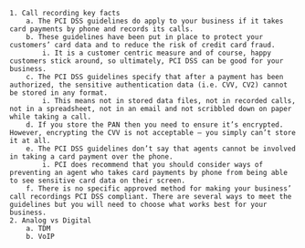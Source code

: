 	1. Call recording key facts
		a. The PCI DSS guidelines do apply to your business if it takes card payments by phone and records its calls. 
		b. These guidelines have been put in place to protect your customers’ card data and to reduce the risk of credit card fraud. 
			i. It is a customer centric measure and of course, happy customers stick around, so ultimately, PCI DSS can be good for your business. 
		c. The PCI DSS guidelines specify that after a payment has been authorized, the sensitive authentication data (i.e. CVV, CV2) cannot be stored in any format. 
			i. This means not in stored data files, not in recorded calls, not in a spreadsheet, not in an email and not scribbled down on paper while taking a call. 
		d. If you store the PAN then you need to ensure it’s encrypted. However, encrypting the CVV is not acceptable – you simply can’t store it at all. 
		e. The PCI DSS guidelines don’t say that agents cannot be involved in taking a card payment over the phone. 
			i. PCI does recommend that you should consider ways of preventing an agent who takes card payments by phone from being able to see sensitive card data on their screen.
		f. There is no specific approved method for making your business’ call recordings PCI DSS compliant. There are several ways to meet the guidelines but you will need to choose what works best for your business. 
	2. Analog vs Digital
		a. TDM
        b. VoIP